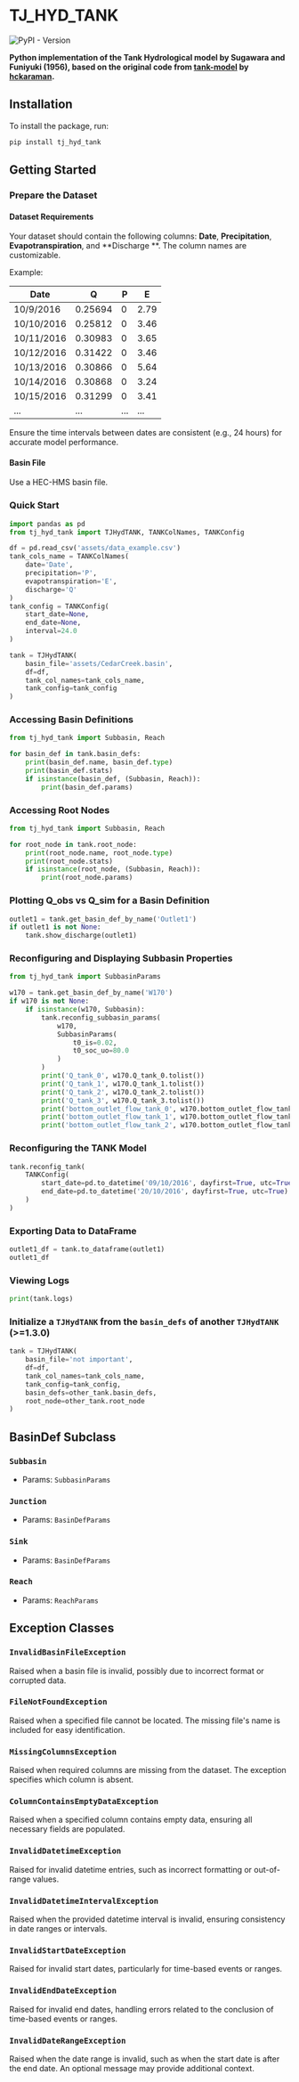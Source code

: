 # TJ_HYD_TANK
![PyPI - Version](https://img.shields.io/pypi/v/tj-hyd-tank)


**Python implementation of the Tank Hydrological model by Sugawara and Funiyuki (1956), based on the original code
from [tank-model](https://github.com/nzahasan/tank-model) by [hckaraman](https://github.com/nzahasan).**

## Installation

To install the package, run:

```bash
pip install tj_hyd_tank
```

## Getting Started

### Prepare the Dataset

#### Dataset Requirements

Your dataset should contain the following columns: **Date**, **Precipitation**, **Evapotranspiration**, and **Discharge
**. The column names are customizable.

Example:

| Date       | Q       | P   | E    |
|------------|---------|-----|------|
| 10/9/2016  | 0.25694 | 0   | 2.79 |
| 10/10/2016 | 0.25812 | 0   | 3.46 |
| 10/11/2016 | 0.30983 | 0   | 3.65 |
| 10/12/2016 | 0.31422 | 0   | 3.46 |
| 10/13/2016 | 0.30866 | 0   | 5.64 |
| 10/14/2016 | 0.30868 | 0   | 3.24 |
| 10/15/2016 | 0.31299 | 0   | 3.41 |
| ...        | ...     | ... | ...  |

Ensure the time intervals between dates are consistent (e.g., 24 hours) for accurate model performance.

#### Basin File

Use a HEC-HMS basin file.

### Quick Start

```python
import pandas as pd
from tj_hyd_tank import TJHydTANK, TANKColNames, TANKConfig

df = pd.read_csv('assets/data_example.csv')
tank_cols_name = TANKColNames(
    date='Date',
    precipitation='P',
    evapotranspiration='E',
    discharge='Q'
)
tank_config = TANKConfig(
    start_date=None,
    end_date=None,
    interval=24.0
)

tank = TJHydTANK(
    basin_file='assets/CedarCreek.basin',
    df=df,
    tank_col_names=tank_cols_name,
    tank_config=tank_config
)
```

### Accessing Basin Definitions

```python
from tj_hyd_tank import Subbasin, Reach

for basin_def in tank.basin_defs:
    print(basin_def.name, basin_def.type)
    print(basin_def.stats)
    if isinstance(basin_def, (Subbasin, Reach)):
        print(basin_def.params)
```

### Accessing Root Nodes

```python
from tj_hyd_tank import Subbasin, Reach

for root_node in tank.root_node:
    print(root_node.name, root_node.type)
    print(root_node.stats)
    if isinstance(root_node, (Subbasin, Reach)):
        print(root_node.params)
```

### Plotting Q_obs vs Q_sim for a Basin Definition

```python
outlet1 = tank.get_basin_def_by_name('Outlet1')
if outlet1 is not None:
    tank.show_discharge(outlet1)
```

### Reconfiguring and Displaying Subbasin Properties

```python
from tj_hyd_tank import SubbasinParams

w170 = tank.get_basin_def_by_name('W170')
if w170 is not None:
    if isinstance(w170, Subbasin):
        tank.reconfig_subbasin_params(
            w170,
            SubbasinParams(
                t0_is=0.02,
                t0_soc_uo=80.0
            )
        )
        print('Q_tank_0', w170.Q_tank_0.tolist())
        print('Q_tank_1', w170.Q_tank_1.tolist())
        print('Q_tank_2', w170.Q_tank_2.tolist())
        print('Q_tank_3', w170.Q_tank_3.tolist())
        print('bottom_outlet_flow_tank_0', w170.bottom_outlet_flow_tank_0.tolist())
        print('bottom_outlet_flow_tank_1', w170.bottom_outlet_flow_tank_1.tolist())
        print('bottom_outlet_flow_tank_2', w170.bottom_outlet_flow_tank_2.tolist())
```

### Reconfiguring the TANK Model

```python
tank.reconfig_tank(
    TANKConfig(
        start_date=pd.to_datetime('09/10/2016', dayfirst=True, utc=True),
        end_date=pd.to_datetime('20/10/2016', dayfirst=True, utc=True)
    )
)
```

### Exporting Data to DataFrame

```python
outlet1_df = tank.to_dataframe(outlet1)
outlet1_df
```

### Viewing Logs

```python
print(tank.logs)
```

### Initialize a `TJHydTANK` from the `basin_defs` of another `TJHydTANK` (>=1.3.0)
```python
tank = TJHydTANK(
    basin_file='not important',
    df=df,
    tank_col_names=tank_cols_name,
    tank_config=tank_config,
    basin_defs=other_tank.basin_defs,
    root_node=other_tank.root_node
)
```

## BasinDef Subclass

### `Subbasin`

- Params: `SubbasinParams`

### `Junction`

- Params: `BasinDefParams`

### `Sink`

- Params: `BasinDefParams`

### `Reach`

- Params: `ReachParams`

## Exception Classes

### `InvalidBasinFileException`

Raised when a basin file is invalid, possibly due to incorrect format or corrupted data.

### `FileNotFoundException`

Raised when a specified file cannot be located. The missing file's name is included for easy identification.

### `MissingColumnsException`

Raised when required columns are missing from the dataset. The exception specifies which column is absent.

### `ColumnContainsEmptyDataException`

Raised when a specified column contains empty data, ensuring all necessary fields are populated.

### `InvalidDatetimeException`

Raised for invalid datetime entries, such as incorrect formatting or out-of-range values.

### `InvalidDatetimeIntervalException`

Raised when the provided datetime interval is invalid, ensuring consistency in date ranges or intervals.

### `InvalidStartDateException`

Raised for invalid start dates, particularly for time-based events or ranges.

### `InvalidEndDateException`

Raised for invalid end dates, handling errors related to the conclusion of time-based events or ranges.

### `InvalidDateRangeException`

Raised when the date range is invalid, such as when the start date is after the end date. An optional message may
provide additional context.

